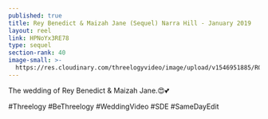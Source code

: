 ```yaml
---
published: true
title: Rey Benedict & Maizah Jane (Sequel) Narra Hill - January 2019
layout: reel
link: HPNoYx3RE78
type: sequel
section-rank: 40
image-small: >-
  https://res.cloudinary.com/threelogyvideo/image/upload/v1546951885/RG2_8412-01yt.jpg
---
```

The wedding of Rey Benedict & Maizah Jane.😍💕

#Threelogy #BeThreelogy #WeddingVideo #SDE #SameDayEdit
